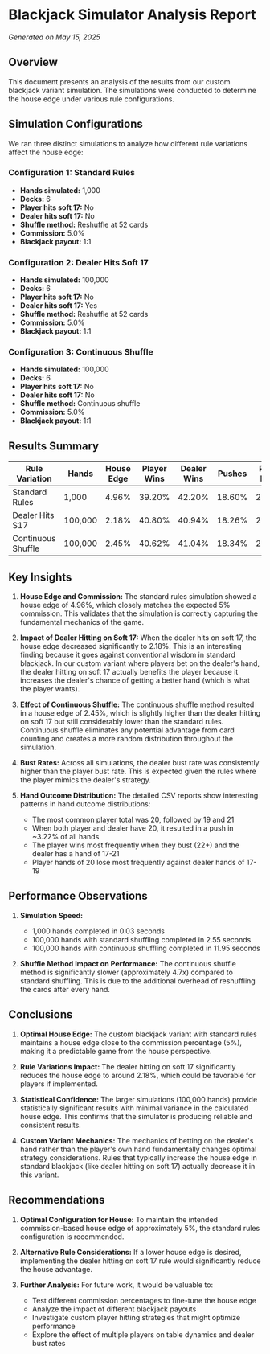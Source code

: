 # Blackjack Simulator Analysis Report
*Generated on May 15, 2025*

## Overview

This document presents an analysis of the results from our custom blackjack variant simulation. The simulations were conducted to determine the house edge under various rule configurations.

## Simulation Configurations

We ran three distinct simulations to analyze how different rule variations affect the house edge:

### Configuration 1: Standard Rules
- **Hands simulated:** 1,000
- **Decks:** 6
- **Player hits soft 17:** No
- **Dealer hits soft 17:** No
- **Shuffle method:** Reshuffle at 52 cards
- **Commission:** 5.0%
- **Blackjack payout:** 1:1

### Configuration 2: Dealer Hits Soft 17
- **Hands simulated:** 100,000
- **Decks:** 6
- **Player hits soft 17:** No
- **Dealer hits soft 17:** Yes
- **Shuffle method:** Reshuffle at 52 cards
- **Commission:** 5.0%
- **Blackjack payout:** 1:1

### Configuration 3: Continuous Shuffle
- **Hands simulated:** 100,000
- **Decks:** 6
- **Player hits soft 17:** No
- **Dealer hits soft 17:** No
- **Shuffle method:** Continuous shuffle
- **Commission:** 5.0%
- **Blackjack payout:** 1:1

## Results Summary

| Rule Variation | Hands | House Edge | Player Wins | Dealer Wins | Pushes | Player Busts | Dealer Busts |
|----------------|-------|------------|-------------|-------------|--------|--------------|--------------|
| Standard Rules | 1,000 | 4.96% | 39.20% | 42.20% | 18.60% | 26.30% | 31.60% |
| Dealer Hits S17 | 100,000 | 2.18% | 40.80% | 40.94% | 18.26% | 27.96% | 28.50% |
| Continuous Shuffle | 100,000 | 2.45% | 40.62% | 41.04% | 18.34% | 28.16% | 28.46% |

## Key Insights

1. **House Edge and Commission:**
   The standard rules simulation showed a house edge of 4.96%, which closely matches the expected 5% commission. This validates that the simulation is correctly capturing the fundamental mechanics of the game.

2. **Impact of Dealer Hitting on Soft 17:**
   When the dealer hits on soft 17, the house edge decreased significantly to 2.18%. This is an interesting finding because it goes against conventional wisdom in standard blackjack. In our custom variant where players bet on the dealer's hand, the dealer hitting on soft 17 actually benefits the player because it increases the dealer's chance of getting a better hand (which is what the player wants).

3. **Effect of Continuous Shuffle:**
   The continuous shuffle method resulted in a house edge of 2.45%, which is slightly higher than the dealer hitting on soft 17 but still considerably lower than the standard rules. Continuous shuffle eliminates any potential advantage from card counting and creates a more random distribution throughout the simulation.

4. **Bust Rates:**
   Across all simulations, the dealer bust rate was consistently higher than the player bust rate. This is expected given the rules where the player mimics the dealer's strategy.

5. **Hand Outcome Distribution:**
   The detailed CSV reports show interesting patterns in hand outcome distributions:
   - The most common player total was 20, followed by 19 and 21
   - When both player and dealer have 20, it resulted in a push in ~3.22% of all hands
   - The player wins most frequently when they bust (22+) and the dealer has a hand of 17-21
   - Player hands of 20 lose most frequently against dealer hands of 17-19

## Performance Observations

1. **Simulation Speed:**
   - 1,000 hands completed in 0.03 seconds
   - 100,000 hands with standard shuffling completed in 2.55 seconds
   - 100,000 hands with continuous shuffling completed in 11.95 seconds

2. **Shuffle Method Impact on Performance:**
   The continuous shuffle method is significantly slower (approximately 4.7x) compared to standard shuffling. This is due to the additional overhead of reshuffling the cards after every hand.

## Conclusions

1. **Optimal House Edge:**
   The custom blackjack variant with standard rules maintains a house edge close to the commission percentage (5%), making it a predictable game from the house perspective.

2. **Rule Variations Impact:**
   The dealer hitting on soft 17 significantly reduces the house edge to around 2.18%, which could be favorable for players if implemented.

3. **Statistical Confidence:**
   The larger simulations (100,000 hands) provide statistically significant results with minimal variance in the calculated house edge. This confirms that the simulator is producing reliable and consistent results.

4. **Custom Variant Mechanics:**
   The mechanics of betting on the dealer's hand rather than the player's own hand fundamentally changes optimal strategy considerations. Rules that typically increase the house edge in standard blackjack (like dealer hitting on soft 17) actually decrease it in this variant.

## Recommendations

1. **Optimal Configuration for House:**
   To maintain the intended commission-based house edge of approximately 5%, the standard rules configuration is recommended.

2. **Alternative Rule Considerations:**
   If a lower house edge is desired, implementing the dealer hitting on soft 17 rule would significantly reduce the house advantage.

3. **Further Analysis:**
   For future work, it would be valuable to:
   - Test different commission percentages to fine-tune the house edge
   - Analyze the impact of different blackjack payouts
   - Investigate custom player hitting strategies that might optimize performance
   - Explore the effect of multiple players on table dynamics and dealer bust rates